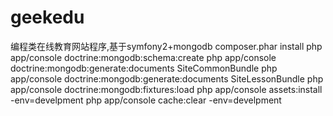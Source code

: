 geekedu
=======

编程类在线教育网站程序,基于symfony2+mongodb
composer.phar install
php app/console doctrine:mongodb:schema:create
php app/console doctrine:mongodb:generate:documents SiteCommonBundle 
php app/console doctrine:mongodb:generate:documents SiteLessonBundle
php app/console doctrine:mongodb:fixtures:load
php app/console assets:install -env=develpment
php app/console cache:clear -env=develpment